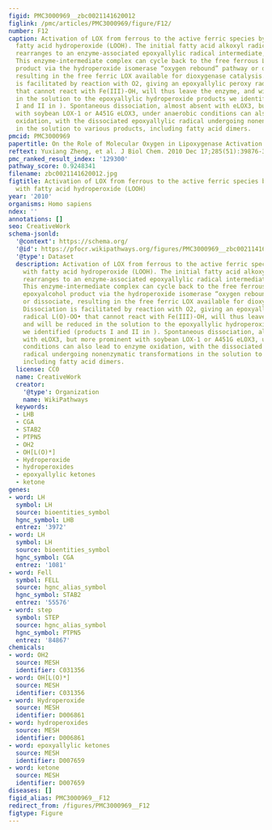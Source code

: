 ```yaml
---
figid: PMC3000969__zbc0021141620012
figlink: /pmc/articles/PMC3000969/figure/F12/
number: F12
caption: Activation of LOX from ferrous to the active ferric species by reaction with
  fatty acid hydroperoxide (LOOH). The initial fatty acid alkoxyl radical intermediate
  rearranges to an enzyme-associated epoxyallylic radical intermediate, Fe(III)-OH[L(O)•].
  This enzyme-intermediate complex can cycle back to the free ferrous LOX giving epoxyalcohol
  product via the hydroperoxide isomerase “oxygen rebound” pathway or dissociate,
  resulting in the free ferric LOX available for dioxygenase catalysis. Dissociation
  is facilitated by reaction with O2, giving an epoxyallylic peroxy radical L(O)-OO•
  that cannot react with Fe(III)-OH, will thus leave the enzyme, and will be reduced
  in the solution to the epoxyallylic hydroperoxide products we identified (products
  I and II in ). Spontaneous dissociation, almost absent with eLOX3, but more prominent
  with soybean LOX-1 or A451G eLOX3, under anaerobic conditions can also lead to enzyme
  oxidation, with the dissociated epoxyallylic radical undergoing nonenzymatic transformations
  in the solution to various products, including fatty acid dimers.
pmcid: PMC3000969
papertitle: On the Role of Molecular Oxygen in Lipoxygenase Activation.
reftext: Yuxiang Zheng, et al. J Biol Chem. 2010 Dec 17;285(51):39876-39887.
pmc_ranked_result_index: '129300'
pathway_score: 0.9248341
filename: zbc0021141620012.jpg
figtitle: Activation of LOX from ferrous to the active ferric species by reaction
  with fatty acid hydroperoxide (LOOH)
year: '2010'
organisms: Homo sapiens
ndex: ''
annotations: []
seo: CreativeWork
schema-jsonld:
  '@context': https://schema.org/
  '@id': https://pfocr.wikipathways.org/figures/PMC3000969__zbc0021141620012.html
  '@type': Dataset
  description: Activation of LOX from ferrous to the active ferric species by reaction
    with fatty acid hydroperoxide (LOOH). The initial fatty acid alkoxyl radical intermediate
    rearranges to an enzyme-associated epoxyallylic radical intermediate, Fe(III)-OH[L(O)•].
    This enzyme-intermediate complex can cycle back to the free ferrous LOX giving
    epoxyalcohol product via the hydroperoxide isomerase “oxygen rebound” pathway
    or dissociate, resulting in the free ferric LOX available for dioxygenase catalysis.
    Dissociation is facilitated by reaction with O2, giving an epoxyallylic peroxy
    radical L(O)-OO• that cannot react with Fe(III)-OH, will thus leave the enzyme,
    and will be reduced in the solution to the epoxyallylic hydroperoxide products
    we identified (products I and II in ). Spontaneous dissociation, almost absent
    with eLOX3, but more prominent with soybean LOX-1 or A451G eLOX3, under anaerobic
    conditions can also lead to enzyme oxidation, with the dissociated epoxyallylic
    radical undergoing nonenzymatic transformations in the solution to various products,
    including fatty acid dimers.
  license: CC0
  name: CreativeWork
  creator:
    '@type': Organization
    name: WikiPathways
  keywords:
  - LHB
  - CGA
  - STAB2
  - PTPN5
  - OH2
  - OH[L(O)*]
  - Hydroperoxide
  - hydroperoxides
  - epoxyallylic ketones
  - ketone
genes:
- word: LH
  symbol: LH
  source: bioentities_symbol
  hgnc_symbol: LHB
  entrez: '3972'
- word: LH
  symbol: LH
  source: bioentities_symbol
  hgnc_symbol: CGA
  entrez: '1081'
- word: Fell
  symbol: FELL
  source: hgnc_alias_symbol
  hgnc_symbol: STAB2
  entrez: '55576'
- word: step
  symbol: STEP
  source: hgnc_alias_symbol
  hgnc_symbol: PTPN5
  entrez: '84867'
chemicals:
- word: OH2
  source: MESH
  identifier: C031356
- word: OH[L(O)*]
  source: MESH
  identifier: C031356
- word: Hydroperoxide
  source: MESH
  identifier: D006861
- word: hydroperoxides
  source: MESH
  identifier: D006861
- word: epoxyallylic ketones
  source: MESH
  identifier: D007659
- word: ketone
  source: MESH
  identifier: D007659
diseases: []
figid_alias: PMC3000969__F12
redirect_from: /figures/PMC3000969__F12
figtype: Figure
---
```

